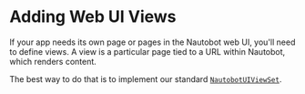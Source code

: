 # Adding Web UI Views

If your app needs its own page or pages in the Nautobot web UI, you'll need to define views. A view is a particular page tied to a URL within Nautobot, which renders content.

The best way to do that is to implement our standard [`NautobotUIViewSet`](./nautobotuiviewset.md).

